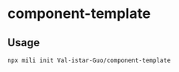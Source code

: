 # component-template


<!-- custom -->
## Usage

```shell
npx mili init Val-istar-Guo/component-template
```
<!-- custom -->
